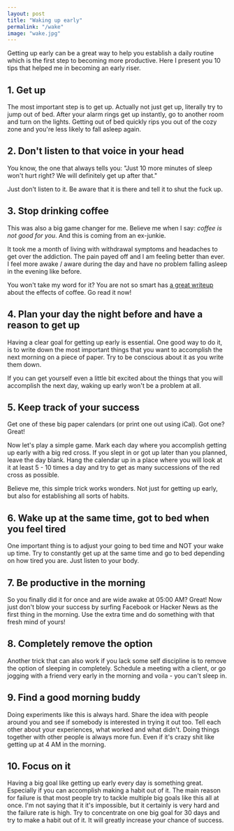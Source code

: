 ```yaml
---
layout: post
title: "Waking up early"
permalink: "/wake"
image: "wake.jpg"
---
```

Getting up early can be a great way to help you establish a daily routine which is the first step to becoming more productive.
Here I present you 10 tips that helped me in becoming an early riser.

## 1. Get up
The most important step is to get up. Actually not just get up, literally try to jump out of bed. After your alarm rings get up instantly, go to another room and turn on the lights.
Getting out of bed quickly rips you out of the cozy zone and you're less likely to fall asleep again.

## 2. Don't listen to that voice in your head
You know, the one that always tells you: "Just 10 more minutes of sleep won't hurt right? We will definitely get up after that."

Just don't listen to it. Be aware that it is there and tell it to shut the fuck up.

## 3. Stop drinking coffee
This was also a big game changer for me. Believe me when I say: *coffee is not good for you*. And this is coming from an ex-junkie. 

It took me a month of living with withdrawal symptoms and headaches to get over the addiction. The pain payed off and I am feeling better than ever. I feel more awake / aware during the day and have no problem falling asleep in the evening like before.

You won't take my word for it? You are not so smart has [a great writeup](http://youarenotsosmart.com/2010/02/22/coffee/) about the effects of coffee. Go read it now!

## 4. Plan your day the night before and have a reason to get up
Having a clear goal for getting up early is essential. One good way to do it, is to write down the most important things that you want to accomplish the next morning on a piece of paper. Try to be conscious about it as you write them down.

If you can get yourself even a little bit excited about the things that you will accomplish the next day, waking up early won't be a problem at all.

## 5. Keep track of your success
Get one of these big paper calendars (or print one out using iCal). Got one? Great!

Now let's play a simple game. Mark each day where you accomplish getting up early with a big red cross. If you slept in or got up later than you planned, leave the day blank.
Hang the calendar up in a place where you will look at it at least 5 - 10 times a day and try to get as many successions of the red cross as possible.

Believe me, this simple trick works wonders. Not just for getting up early, but also for establishing all sorts of habits.

## 6. Wake up at the same time, got to bed when you feel tired
One important thing is to adjust your going to bed time and NOT your wake up time. Try to constantly get up at the same time and go to bed depending on how tired you are. Just listen to your body.

## 7. Be productive in the morning 
So you finally did it for once and are wide awake at 05:00 AM? Great! Now just don't blow your success by surfing Facebook or Hacker News as the first thing in the morning. Use the extra time and do something with that fresh mind of yours!

## 8. Completely remove the option
Another trick that can also work if you lack some self discipline is to remove the option of sleeping in completely. Schedule a meeting with a client, or go jogging with a friend very early in the morning and voila - you can't sleep in.

## 9. Find a good morning buddy
Doing experiments like this is always hard. Share the idea with people around you and see if somebody is interested in trying it out too. Tell each other about your experiences, what worked and what didn't. Doing things together with other people is always more fun. Even if it's crazy shit like getting up at 4 AM in the morning.

## 10. Focus on it
Having a big goal like getting up early every day is something great. Especially if you can accomplish making a habit out of it. 
The main reason for failure is that most people try to tackle multiple big goals like this all at once. I'm not saying that it it's impossible, but it certainly is very hard and the failure rate is high. Try to concentrate on one big goal for 30 days and try to make a habit out of it. It will greatly increase your chance of success.
